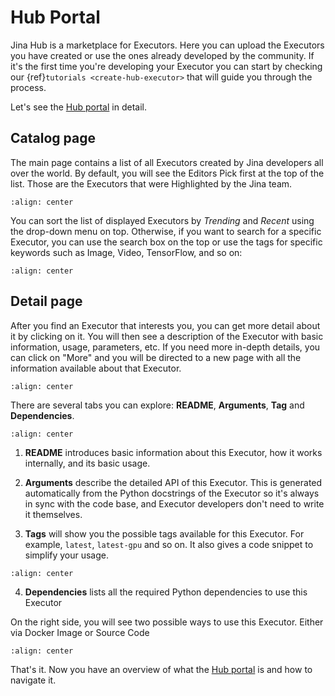 # Hub Portal

Jina Hub is a marketplace for Executors. Here you can upload the Executors you have created or use the ones already developed by the community. If it's the first time you're developing your Executor you can start by checking our {ref}`tutorials <create-hub-executor>` that will guide you through the process.
 
Let's see the [Hub portal](https://hub.jina.ai) in detail.

## Catalog page

The main page contains a list of all Executors created by Jina developers all over the world. By default, you will see the Editors Pick first at the top of the list. Those are the Executors that were Highlighted by the Jina team. 

```{figure} ../../../../.github/hub-website-list.png
:align: center
```

You can sort the list of displayed Executors by *Trending* and *Recent* using the drop-down menu on top. Otherwise, if you want to search for a specific Executor, you can use the search box on the top or use the tags for specific keywords such as Image, Video, TensorFlow, and so on:

```{figure} ../../../../.github/hub-website-search-2.png
:align: center
```

## Detail page

After you find an Executor that interests you, you can get more detail about it by clicking on it. You will then see a description of the Executor with basic information, usage, parameters, etc. If you need more in-depth details, you can click on "More" and you will be directed to a new page with all the information available about that Executor. 

```{figure} ../../../../.github/hub-website-detail.png
:align: center
```

There are several tabs you can explore: **README**, **Arguments**, **Tag** and **Dependencies**.

```{figure} ../../../../.github/hub-website-detail-arguments.png
:align: center
```

1. **README** introduces basic information about this Executor, how it works internally, and its basic usage.

2. **Arguments** describe the detailed API of this Executor. This is generated automatically from the Python docstrings of the Executor so it's always in sync with the code base, and Executor developers don't need to write it themselves.

3. **Tags** will show you the possible tags available for this Executor. For example, `latest`, `latest-gpu` and so on. It also gives a code snippet to simplify your usage.

```{figure} ../../../../.github/hub-website-detail-tag.png
:align: center
```

4. **Dependencies** lists all the required Python dependencies to use this Executor

On the right side, you will see two possible ways to use this Executor. Either via Docker Image or Source Code

```{figure} ../../../../.github/hub-website-usage.png
:align: center
```

That's it. Now you have an overview of what the [Hub portal](https://hub.jina.ai) is and how to navigate it. 